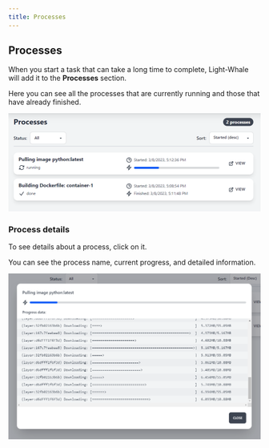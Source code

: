```yaml
---
title: Processes
---
```


## Processes

When you start a task that can take a long time to complete, Light-Whale will add it to the **Processes** section.

Here you can see all the processes that are currently running and those that have already finished.

![](processes_list.PNG)

### Process details

To see details about a process, click on it.

You can see the process name, current progress, and detailed information.

![](process_details.PNG)
